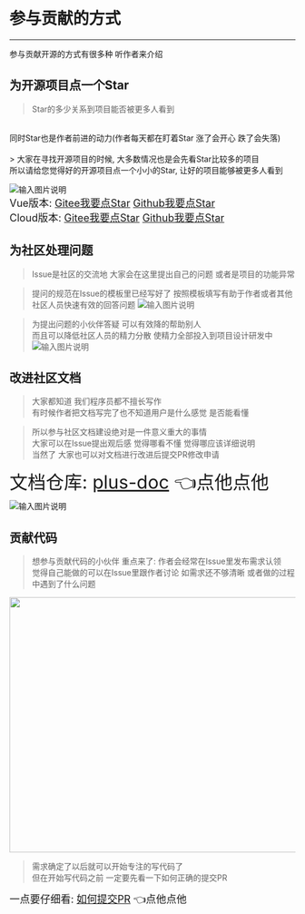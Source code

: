 # 参与贡献的方式
- - -
参与贡献开源的方式有很多种 听作者来介绍

## 为开源项目点一个Star

> Star的多少关系到项目能否被更多人看到
<br>
同时Star也是作者前进的动力(作者每天都在盯着Star 涨了会开心 跌了会失落)
<br>
<br>
> 大家在寻找开源项目的时候, 大多数情况也是会先看Star比较多的项目
<br>
所以请给您觉得好的开源项目点一个小小的Star, 让好的项目能够被更多人看到
<br>

![输入图片说明](https://foruda.gitee.com/images/1678934493115487351/0c45121e_1766278.png "屏幕截图")
<br>
<font size="4">Vue版本: [Gitee我要点Star](https://gitee.com/dromara/RuoYi-Vue-Plus/stargazers) [Github我要点Star](https://github.com/dromara/RuoYi-Vue-Plus)</font>
<br>
<font size="4">Cloud版本: [Gitee我要点Star](https://gitee.com/dromara/RuoYi-Cloud-Plus/stargazers) [Github我要点Star](https://github.com/dromara/RuoYi-Cloud-Plus)</font>

## 为社区处理问题

> Issue是社区的交流地 大家会在这里提出自己的问题 或者是项目的功能异常

> 提问的规范在Issue的模板里已经写好了 按照模板填写有助于作者或者其他社区人员快速有效的回答问题
![输入图片说明](https://foruda.gitee.com/images/1678935068341532603/4b9d7af9_1766278.png "屏幕截图")

> 为提出问题的小伙伴答疑 可以有效降的帮助别人<br>
> 而且可以降低社区人员的精力分散 使精力全部投入到项目设计研发中
![输入图片说明](https://foruda.gitee.com/images/1678935380481365514/dddc9ce9_1766278.png "屏幕截图")

## 改进社区文档

> 大家都知道 我们程序员都不擅长写作<br>
> 有时候作者把文档写完了也不知道用户是什么感觉 是否能看懂<br>

> 所以参与社区文档建设绝对是一件意义重大的事情<br>
> 大家可以在Issue提出观后感 觉得哪看不懂 觉得哪应该详细说明<br>
> 当然了 大家也可以对文档进行改进后提交PR修改申请

<font size="6">文档仓库: [plus-doc](https://gitee.com/JavaLionLi/plus-doc) 👈点他点他</font>
![输入图片说明](https://foruda.gitee.com/images/1678935992827063291/d7c4dc5b_1766278.png "屏幕截图")

## 贡献代码

> 想参与贡献代码的小伙伴 重点来了: 作者会经常在Issue里发布需求认领<br>
> 觉得自己能做的可以在Issue里跟作者讨论 如需求还不够清晰 或者做的过程中遇到了什么问题

<img src="https://foruda.gitee.com/images/1678936513184771725/f26349dd_1766278.png" width="550px" height="450px" />

> 需求确定了以后就可以开始专注的写代码了<br>
> 但在开始写代码之前 一定要先看一下如何正确的提交PR

<font size="4">一点要仔细看: [如何提交PR](/common/pr.md) 👈点他点他</font>